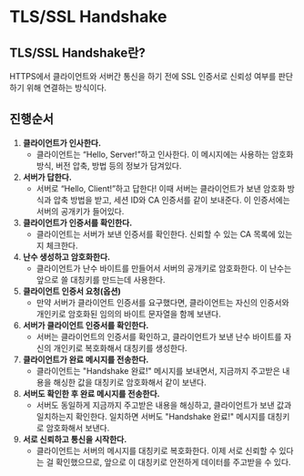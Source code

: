 # TLS/SSL Handshake

## TLS/SSL Handshake란?

HTTPS에서 클라이언트와 서버간 통신을 하기 전에 SSL 인증서로 신뢰성 여부를 판단하기 위해 연결하는 방식이다.

## 진행순서

1. **클라이언트가 인사한다.**
    - 클라이언트는 “Hello, Server!”하고 인사한다. 이 메시지에는 사용하는 암호화 방식, 버전 압축, 방법 등의 정보가 담겨있다.
2. **서버가 답한다.**
    - 서버로 “Hello, Client!”하고 답한다! 이때 서버는 클라이언트가 보낸 암호화 방식과 압축 방법을 받고, 세션 ID와 CA 인증서를 같이 보내준다. 이 인증서에는 서버의 공개키가 들어있다.
3. **클라이언트가 인증서를 확인한다.**
    - 클라이언트는 서버가 보낸 인증서를 확인한다. 신뢰할 수 있는 CA 목록에 있는지 체크한다.
4. **난수 생성하고 암호화한다.**
    - 클라이언트가 난수 바이트를 만들어서 서버의 공개키로 암호화한다. 이 난수는 앞으로 쓸 대칭키를 만드는데 사용한다.
5. **클라이언트 인증서 요청(옵션)**
    - 만약 서버가 클라이언트 인증서를 요구했다면, 클라이언트는 자신의 인증서와 개인키로 암호화된 임의의 바이트 문자열을 함께 보낸다.
6. **서버가 클라이언트 인증서를 확인한다.**
    - 서버는 클라이언트의 인증서를 확인하고, 클라이언트가 보낸 난수 바이트를 자신의 개인키로 복호화해서 대칭키를 생성한다.
7. **클라이언트가 완료 메시지를 전송한다.**
    - 클라이언트는 "Handshake 완료!" 메시지를 보내면서, 지금까지 주고받은 내용을 해싱한 값을 대칭키로 암호화해서 같이 보낸다.
8. **서버도 확인한 후 완료 메시지를 전송한다.**
    - 서버도 동일하게 지금까지 주고받은 내용을 해싱하고, 클라이언트가 보낸 값과 일치하는지 확인한다. 일치하면 서버도 "Handshake 완료!" 메시지를 대칭키로 암호화해서 보낸다.
9. **서로 신뢰하고 통신을 시작한다.**
    - 클라이언트는 서버의 메시지를 대칭키로 복호화한다. 이제 서로 신뢰할 수 있다는 걸 확인했으므로, 앞으로 이 대칭키로 안전하게 데이터를 주고받을 수 있다.